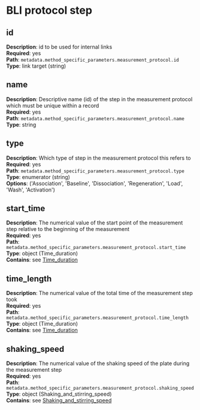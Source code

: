 # BLI protocol step

## id
**Description**: id to be used for internal links<br/> 
**Required**: yes <br/>
**Path**: `metadata.method_specific_parameters.measurement_protocol.id` <br/>
**Type**: link target (string) <br/>

## name

**Description**: Descriptive name (id) of the step in the
measurement protocol which must be unique within a record<br/> 
**Required**: yes <br/>
**Path**: `metadata.method_specific_parameters.measurement_protocol.name` <br/>
**Type**: string <br/>

## type
**Description**: Which type of step in the measurement protocol this refers to<br/> 
**Required**: yes <br/>
**Path**: `metadata.method_specific_parameters.measurement_protocol.type` <br/>
**Type**: enumerator (string) <br/>
**Options**: ('Association', 'Baseline', 'Dissociation', 'Regeneration', 'Load', 'Wash', 'Activation')

## start_time
**Description**: The numerical value of the start point of
the measurement step relative to the beginning of the measurement<br/> 
**Required**: yes <br/>
**Path**: `metadata.method_specific_parameters.measurement_protocol.start_time` <br/>
**Type**: object (Time_duration) <br/>
**Contains**: see [Time_duration](../reusable_elements/duration.md) 

## time_length
**Description**: The numerical value of the total time of the measurement step took<br/> 
**Required**: yes <br/>
**Path**: `metadata.method_specific_parameters.measurement_protocol.time_length` <br/>
**Type**: object (Time_duration) <br/>
**Contains**: see [Time_duration](../reusable_elements/duration.md) 

## shaking_speed
**Description**: The numerical value of the shaking speed
of the plate during the measurement step<br/> 
**Required**: yes <br/>
**Path**: `metadata.method_specific_parameters.measurement_protocol.shaking_speed` <br/>
**Type**: object (Shaking_and_stirring_speed) <br/>
**Contains**: see [Shaking_and_stirring_speed](../reusable_elements/shaking.md) 
